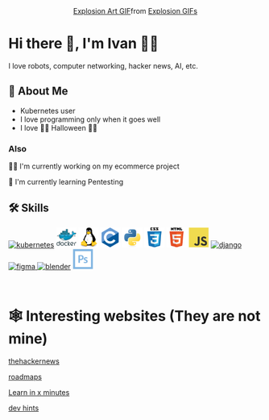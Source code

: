<div id="header" align="center">
 <div class="tenor-gif-embed" data-postid="17362035" data-share-method="host" data-aspect-ratio="1" data-width="100%"><a href="https://tenor.com/view/explosion-art-aesthetic-gif-17362035">Explosion Art GIF</a>from <a href="https://tenor.com/search/explosion-gifs">Explosion GIFs</a></div> <script type="text/javascript" async src="https://tenor.com/embed.js"></script>
<!-- <img src="https://media.giphy.com/media/iGlFO51WE0Dmg/giphy.gif" width="250" height="220" />
 <img src="https://tenor.com/bk0OZ.gif" width="250" height="220" /> -->
</div>


# Hi there 👋, I'm Ivan 🧙‍♂️
I love robots, computer networking, hacker news, AI, etc.


## 🚀 About Me
* Kubernetes user
* I love programming only when it goes well
* I love 🎃🍭 Halloween 🍬🧛

### Also
👨‍🏭 I'm currently working on my ecommerce project

🧠 I'm currently learning Pentesting

## 🛠 Skills
<p align="left">
<a href="https://kubernetes.io" target="_blank" rel="noreferrer"> 
<img src="https://www.vectorlogo.zone/logos/kubernetes/kubernetes-icon.svg" alt="kubernetes" width="40" height="40"/></a>   
<a href="https://www.docker.com/" target="_blank" rel="noreferrer"> <img src="https://raw.githubusercontent.com/devicons/devicon/master/icons/docker/docker-original-wordmark.svg" alt="docker" width="40" height="40"/></a> 
<a href="https://www.linux.org/" target="_blank" rel="noreferrer"><img src="https://raw.githubusercontent.com/devicons/devicon/master/icons/linux/linux-original.svg" alt="linux" width="40" height="40"/></a> 
<a href="https://www.cprogramming.com/" target="_blank" rel="noreferrer"><img src="https://raw.githubusercontent.com/devicons/devicon/master/icons/c/c-original.svg" alt="c" width="40" height="40"/></a>
<a href="https://www.python.org" target="_blank" rel="noreferrer"><img src="https://raw.githubusercontent.com/devicons/devicon/master/icons/python/python-original.svg" alt="python" width="40" height="40"/></a> 
<a href="https://www.w3schools.com/css/" target="_blank" rel="noreferrer"><img src="https://raw.githubusercontent.com/devicons/devicon/master/icons/css3/css3-original-wordmark.svg" alt="css3" width="40" height="40"/></a>
<a href="https://www.w3.org/html/" target="_blank" rel="noreferrer"><img src="https://raw.githubusercontent.com/devicons/devicon/master/icons/html5/html5-original-wordmark.svg" alt="html5" width="40" height="40"/></a>
<a href="https://developer.mozilla.org/en-US/docs/Web/JavaScript" target="_blank" rel="noreferrer"><img src="https://raw.githubusercontent.com/devicons/devicon/master/icons/javascript/javascript-original.svg" alt="javascript" width="40" height="40"/></a>
<a href="https://www.djangoproject.com/" target="_blank" rel="noreferrer"><img src="https://cdn.worldvectorlogo.com/logos/django.svg" alt="django" width="40" height="40"/></a>
<a href="https://www.figma.com/" target="_blank" rel="noreferrer"><img src="https://www.vectorlogo.zone/logos/figma/figma-icon.svg" alt="figma" width="40" height="40"/> </a>
<a href="https://www.blender.org/" target="_blank" rel="noreferrer"><img src="https://download.blender.org/branding/community/blender_community_badge_white.svg" alt="blender" width="40" height="40"/></a>
<a href="https://www.photoshop.com/en" target="_blank" rel="noreferrer"><img src="https://raw.githubusercontent.com/devicons/devicon/master/icons/photoshop/photoshop-line.svg" alt="photoshop" width="40" height="40"/></a>
</p>
</br>



# 🕸 Interesting websites (They are not mine)
[thehackernews](https://thehackernews.com/)


[roadmaps](https://roadmap.sh/)


[Learn in x minutes](https://learnxinyminutes.com/)


[dev hints](https://devhints.io/)


<!--
**ism1100001/ism1100001** is a ✨ _special_ ✨ repository because its `README.md` (this file) appears on your GitHub profile.

Here are some ideas to get you started:

- 🔭 I’m currently working on ...
- 🌱 I’m currently learning ...
- 👯 I’m looking to collaborate on ...
- 🤔 I’m looking for help with ...
- 💬 Ask me about ...
- 📫 How to reach me: ...
- 😄 Pronouns: ...
- ⚡ Fun fact: ...
-->
